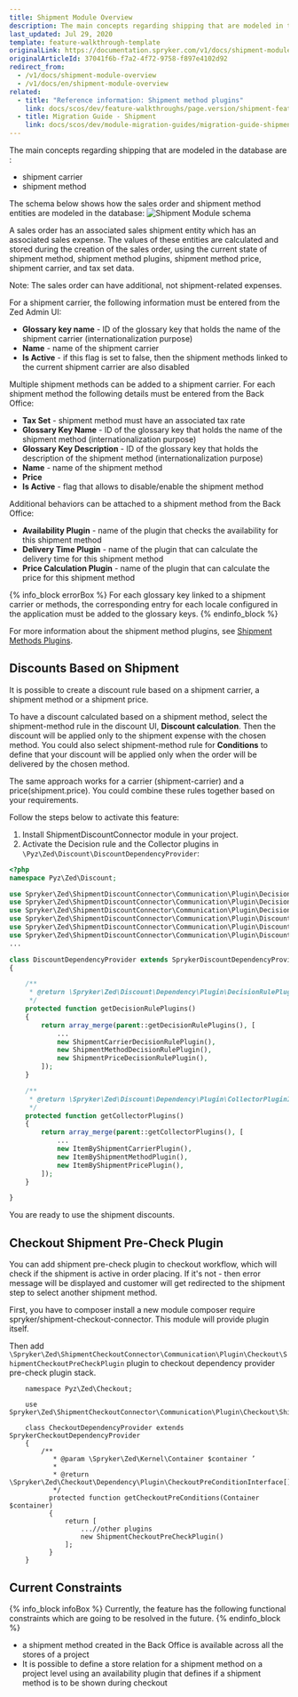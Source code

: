 ```yaml
---
title: Shipment Module Overview
description: The main concepts regarding shipping that are modeled in the database are shipment carrier and shipment method.
last_updated: Jul 29, 2020
template: feature-walkthrough-template
originalLink: https://documentation.spryker.com/v1/docs/shipment-module-overview
originalArticleId: 37041f6b-f7a2-4f72-9758-f897e4102d92
redirect_from:
  - /v1/docs/shipment-module-overview
  - /v1/docs/en/shipment-module-overview
related:
  - title: "Reference information: Shipment method plugins"
    link: docs/scos/dev/feature-walkthroughs/page.version/shipment-feature-walkthrough/reference-information-shipment-method-plugins.html
  - title: Migration Guide - Shipment
    link: docs/scos/dev/module-migration-guides/migration-guide-shipment.html
---
```


The main concepts regarding shipping that are modeled in the database are :

* shipment carrier
* shipment method

The schema below shows how the sales order and shipment method entities are modeled in the database:
![Shipment Module schema](https://spryker.s3.eu-central-1.amazonaws.com/docs/Features/Shipment/Shipment+Module+Overview/shipment_method_database_schema_2.png)

A sales order has an associated sales shipment entity which has an associated sales expense. The values of these entities are calculated and stored during the creation of the sales order, using the current state of shipment method, shipment method plugins, shipment method price, shipment carrier, and tax set data.

Note: The sales order can have additional, not shipment-related expenses.

For a shipment carrier, the following information must be entered from the Zed Admin UI:

* **Glossary key name** - ID of the glossary key that holds the name of the shipment carrier (internationalization purpose)
* **Name** - name of the shipment carrier
* **Is Active** - if this flag is set to false, then the shipment methods linked to the current shipment carrier are also disabled

Multiple shipment methods can be added to a shipment carrier. For each shipment method the following details must be entered from the Back Office:

* **Tax Set** - shipment method must have an associated tax rate
* **Glossary Key Name** - ID of the glossary key that holds the name of the shipment method (internationalization purpose)
* **Glossary Key Description** - ID of the glossary key that holds the description of the shipment method (internationalization purpose)
* **Name** - name of the shipment method
* **Price**
* **Is Active** - flag that allows to disable/enable the shipment method

Additional behaviors can be attached to a shipment method from the Back Office:

* **Availability Plugin** - name of the plugin that checks the availability for this shipment method
* **Delivery Time Plugin** - name of the plugin that can calculate the delivery time for this shipment method
* **Price Calculation Plugin** - name of the plugin that can calculate the price for this shipment method

{% info_block errorBox %}
For each glossary key linked to a shipment carrier or methods, the corresponding entry for each locale configured in the application must be added to the glossary keys.
{% endinfo_block %}

For more information about the shipment method plugins, see [Shipment Methods Plugins](/docs/scos/dev/feature-walkthroughs/{{page.version}}/shipment-feature-walkthrough/reference-information-shipment-method-plugins.html).

## Discounts Based on Shipment

It is possible to create a discount rule based on a shipment carrier, a shipment method or a shipment price.

To have a discount calculated based on a shipment method, select the shipment-method rule in the discount UI, **Discount calculation**. Then the discount will be applied only to the shipment expense with the chosen method. You could also select shipment-method rule for **Conditions** to define that your discount will be applied only when the order will be delivered by the chosen method.

The same approach works for a carrier (shipment-carrier) and a price(shipment.price). You could combine these rules together based on your requirements.

Follow the steps below to activate this feature:

1. Install ShipmentDiscountConnector module in your project.
2. Activate the Decision rule and the Collector plugins in `\Pyz\Zed\Discount\DiscountDependencyProvider`:

```php
<?php
namespace Pyz\Zed\Discount;

use Spryker\Zed\ShipmentDiscountConnector\Communication\Plugin\DecisionRule\ShipmentCarrierDecisionRulePlugin;
use Spryker\Zed\ShipmentDiscountConnector\Communication\Plugin\DecisionRule\ShipmentMethodDecisionRulePlugin;
use Spryker\Zed\ShipmentDiscountConnector\Communication\Plugin\DecisionRule\ShipmentPriceDecisionRulePlugin;
use Spryker\Zed\ShipmentDiscountConnector\Communication\Plugin\DiscountCollector\ItemByShipmentCarrierPlugin;
use Spryker\Zed\ShipmentDiscountConnector\Communication\Plugin\DiscountCollector\ItemByShipmentMethodPlugin;
use Spryker\Zed\ShipmentDiscountConnector\Communication\Plugin\DiscountCollector\ItemByShipmentPricePlugin;
...

class DiscountDependencyProvider extends SprykerDiscountDependencyProvider
{

    /**
     * @return \Spryker\Zed\Discount\Dependency\Plugin\DecisionRulePluginInterface[]
     */
    protected function getDecisionRulePlugins()
    {
        return array_merge(parent::getDecisionRulePlugins(), [
            ...
            new ShipmentCarrierDecisionRulePlugin(),
            new ShipmentMethodDecisionRulePlugin(),
            new ShipmentPriceDecisionRulePlugin(),
        ]);
    }

    /**
     * @return \Spryker\Zed\Discount\Dependency\Plugin\CollectorPluginInterface[]
     */
    protected function getCollectorPlugins()
    {
        return array_merge(parent::getCollectorPlugins(), [
            ...
            new ItemByShipmentCarrierPlugin(),
            new ItemByShipmentMethodPlugin(),
            new ItemByShipmentPricePlugin(),
        ]);
    }

}

```

You are ready to use the shipment discounts.

## Checkout Shipment Pre-Check Plugin

You can add shipment pre-check plugin to checkout workflow, which will check if the shipment is active in order placing. If it's not - then error message will be displayed and customer will get redirected to the shipment step to select another shipment method.

First, you have to composer install a new module composer require spryker/shipment-checkout-connector. This module will provide plugin itself.

Then add `\Spryker\Zed\ShipmentCheckoutConnector\Communication\Plugin\Checkout\ShipmentCheckoutPreCheckPlugin` plugin to checkout dependency provider pre-check plugin stack.

```
	namespace Pyz\Zed\Checkout;

	use Spryker\Zed\ShipmentCheckoutConnector\Communication\Plugin\Checkout\ShipmentCheckoutPreCheckPlugin;

	class CheckoutDependencyProvider extends SprykerCheckoutDependencyProvider
	{
	    /**
	       * @param \Spryker\Zed\Kernel\Container $container ’
	       *
	       * @return \Spryker\Zed\Checkout\Dependency\Plugin\CheckoutPreConditionInterface[]
	       */
	      protected function getCheckoutPreConditions(Container $container)
	      {
	          return [
	              ...//other plugins
	              new ShipmentCheckoutPreCheckPlugin()
	          ];
	      }
	}						
```

## Current Constraints

{% info_block infoBox %}
Currently, the feature has the following functional constraints which are going to be resolved in the future.
{% endinfo_block %}

* a shipment method created in the Back Office is available across all the stores of a project
* It is possible to define a store relation for a shipment method on a project level using an availability plugin that defines if a shipment method is to be shown during checkout

<!-- Last review date: Dec 4, 2017-- by Aurimas Ličkus -->
